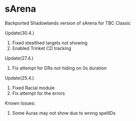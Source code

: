 # sArena
Backported Shadowlands version of sArena for TBC Classic


Update(30.4.)
1. Fixed stealthed targets not showing
2. Enabled Trinket CD tracking

Update(27.4.)
1. Fix attempt for DRs not hiding on 0s duration

Update(25.4.)
1. Fixed Racial module
2. Fix attempt for the errors

Known Issues:
1. Some Auras may not show due to wrong spellIDs


